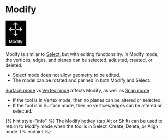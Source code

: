 # Modify

![hotkey: tap Alt OR tap Shift](../../.gitbook/assets/modify-button.png)

Modify is similar to [Select](select.md), but with editing functionality. In Modify mode, the vertices, edges, and planes can be selected, adjusted, created, or deleted.&#x20;

* Select mode does not allow geometry to be edited.
* The model can be rotated and panned in both Modify and Select.&#x20;

[Surface mode](../../mode.md) vs [Vertex mode](../../mode.md) affects Modify, as well as [Snap mode](../../advanced-function/snap-mode.md)

* If the tool is in Vertex mode, then no planes can be altered or selected.
* If the tool is in Surface mode, then no vertices/edges can be altered or selected.

{% hint style="info" %}
The Modify hotkey (tap Alt or Shift) can be used to return to Modify mode when the tool is in Select, Create, Delete, or Align mode.
{% endhint %}
